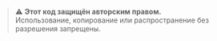 > ⚠️ **Этот код защищён авторским правом.**  
> Использование, копирование или распространение без разрешения запрещены.
